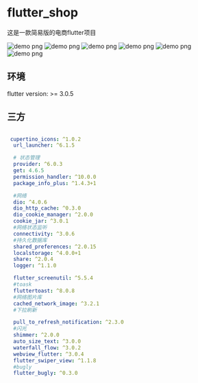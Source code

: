 # flutter_shop

这是一款简易版的电商flutter项目


![demo png](8.png "demo")
![demo png](9.png "demo")
![demo png](10.png "demo")
![demo png](11.png "demo")
![demo png](12.png "demo")
![demo png](13.png "demo")

## 环境

flutter version: >= 3.0.5

## 三方

```yaml

 cupertino_icons: ^1.0.2
  url_launcher: ^6.1.5

  # 状态管理
  provider: ^6.0.3
  get: 4.6.5
  permission_handler: ^10.0.0
  package_info_plus: ^1.4.3+1

  #网络
  dio: ^4.0.6
  dio_http_cache: ^0.3.0
  dio_cookie_manager: ^2.0.0
  cookie_jar: ^3.0.1
  #网络状态监听
  connectivity: ^3.0.6
  #持久化数据库
  shared_preferences: ^2.0.15
  localstorage: ^4.0.0+1
  share: ^2.0.4
  logger: ^1.1.0

  flutter_screenutil: ^5.5.4
  #toask
  fluttertoast: ^8.0.8
  #网络图片库
  cached_network_image: ^3.2.1
  #下拉刷新

  pull_to_refresh_notification: ^2.3.0
  #闪光
  shimmer: ^2.0.0
  auto_size_text: ^3.0.0
  waterfall_flow: ^3.0.2
  webview_flutter: ^3.0.4
  flutter_swiper_view: ^1.1.8
  #bugly
  flutter_bugly: ^0.3.0

```